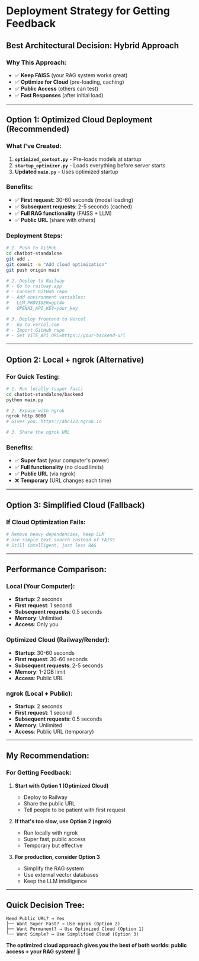 # Deployment Strategy for Getting Feedback

## **Best Architectural Decision: Hybrid Approach**

### **Why This Approach:**
- ✅ **Keep FAISS** (your RAG system works great)
- ✅ **Optimize for Cloud** (pre-loading, caching)
- ✅ **Public Access** (others can test)
- ✅ **Fast Responses** (after initial load)

---

## **Option 1: Optimized Cloud Deployment (Recommended)**

### **What I've Created:**
1. **`optimized_context.py`** - Pre-loads models at startup
2. **`startup_optimizer.py`** - Loads everything before server starts
3. **Updated `main.py`** - Uses optimized startup

### **Benefits:**
- ✅ **First request**: 30-60 seconds (model loading)
- ✅ **Subsequent requests**: 2-5 seconds (cached)
- ✅ **Full RAG functionality** (FAISS + LLM)
- ✅ **Public URL** (share with others)

### **Deployment Steps:**
```bash
# 1. Push to GitHub
cd chatbot-standalone
git add .
git commit -m "Add cloud optimization"
git push origin main

# 2. Deploy to Railway
# - Go to railway.app
# - Connect GitHub repo
# - Add environment variables:
#   LLM_PROVIDER=gpt4o
#   OPENAI_API_KEY=your_key

# 3. Deploy frontend to Vercel
# - Go to vercel.com
# - Import GitHub repo
# - Set VITE_API_URL=https://your-backend-url
```

---

## **Option 2: Local + ngrok (Alternative)**

### **For Quick Testing:**
```bash
# 1. Run locally (super fast)
cd chatbot-standalone/backend
python main.py

# 2. Expose with ngrok
ngrok http 8000
# Gives you: https://abc123.ngrok.io

# 3. Share the ngrok URL
```

### **Benefits:**
- ✅ **Super fast** (your computer's power)
- ✅ **Full functionality** (no cloud limits)
- ✅ **Public URL** (via ngrok)
- ❌ **Temporary** (URL changes each time)

---

## **Option 3: Simplified Cloud (Fallback)**

### **If Cloud Optimization Fails:**
```python
# Remove heavy dependencies, keep LLM
# Use simple text search instead of FAISS
# Still intelligent, just less RAG
```

---

## **Performance Comparison:**

### **Local (Your Computer):**
- **Startup**: 2 seconds
- **First request**: 1 second
- **Subsequent requests**: 0.5 seconds
- **Memory**: Unlimited
- **Access**: Only you

### **Optimized Cloud (Railway/Render):**
- **Startup**: 30-60 seconds
- **First request**: 30-60 seconds
- **Subsequent requests**: 2-5 seconds
- **Memory**: 1-2GB limit
- **Access**: Public URL

### **ngrok (Local + Public):**
- **Startup**: 2 seconds
- **First request**: 1 second
- **Subsequent requests**: 0.5 seconds
- **Memory**: Unlimited
- **Access**: Public URL (temporary)

---

## **My Recommendation:**

### **For Getting Feedback:**

1. **Start with Option 1 (Optimized Cloud)**
   - Deploy to Railway
   - Share the public URL
   - Tell people to be patient with first request

2. **If that's too slow, use Option 2 (ngrok)**
   - Run locally with ngrok
   - Super fast, public access
   - Temporary but effective

3. **For production, consider Option 3**
   - Simplify the RAG system
   - Use external vector databases
   - Keep the LLM intelligence

---

## **Quick Decision Tree:**

```
Need Public URL? → Yes
├── Want Super Fast? → Use ngrok (Option 2)
├── Want Permanent? → Use Optimized Cloud (Option 1)
└── Want Simple? → Use Simplified Cloud (Option 3)
```

**The optimized cloud approach gives you the best of both worlds: public access + your RAG system!** 🚀 